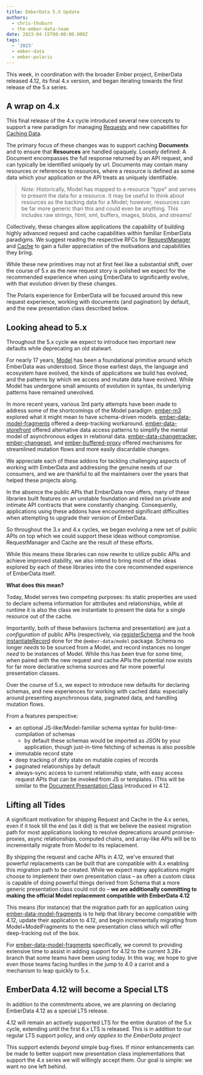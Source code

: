 ```yaml
---
title: EmberData 5.X Update
authors:
  - chris-thoburn
  - the-ember-data-team
date: 2023-04-15T00:00:00.000Z
tags:
  - '2023'
  - ember-data
  - ember-polaris
---
```



This week, in coordination with the broader Ember project, EmberData released 4.12, its final
4.x version, and began iterating towards the first release of the 5.x series.

## A wrap on 4.x

This final release of the 4.x cycle introduced several new concepts to support a new paradigm for managing [Requests](https://github.com/emberjs/data/tree/v4.12.0/packages/request#readme) and new capabilities for [Caching Data](https://api.emberjs.com/ember-data/release/classes/%3CInterface%3E%20Cache).

The primary focus of these changes was to support caching **Documents** and to ensure that **Resources** are handled opaquely. Loosely defined: A Document encompasses the full response returned by an API request, and can typically be identified uniquely by url. Documents may contain many resources or references to resources, where a resource is defined as some data which your application or the API treats as uniquely identifiable.

> *Note:* Historically, Model has mapped to a resource "type" and serves to present the data for a resource. It may be useful to think about resources as the backing data for a Model; however, resources can be far more generic than this and could even be anything. This includes raw strings, html, xml, buffers, images, blobs, and streams!

Collectively, these changes allow applications the capability of building highly advanced request and cache capabilities within familiar EmberData paradigms. We suggest reading the respective RFCs for [RequestManager](https://github.com/emberjs/rfcs/pull/860) and [Cache](https://github.com/emberjs/rfcs/pull/854) to gain a fuller appreciation of the motivations and capabilities they bring.

While these new primitives may not at first feel like a substantial shift, over the course of 5.x as the new request story is polished we expect for the recommended experience when using EmberData to significantly evolve, with that evolution driven by these changes.

The Polaris experience for EmberData will be focused around this new request experience, working with documents (and pagination) by default, and the new presentation class described below.

## Looking ahead to 5.x

Throughout the 5.x cycle we expect to introduce two important new defaults while deprecating an old stalwart.

For nearly 17 years, [Model](https://github.com/sproutcore/sproutcore/commit/f6248b1650a688a401cc6eea135fbe983e20cd12#diff-011979c89114a908391f35c2053dc2ba84da4d331cc97730039b2b2da623ffee) has been a foundational primitive around which EmberData was understood. Since those earliest days, the language and ecosystem have evolved, the kinds of applications we build has evolved, and the patterns by which we access and mutate data have evolved. While Model has undergone small amounts of evolution in syntax, its underlying patterns have remained unevolved.

In more recent years, various 3rd party attempts have been made to address some of the shortcomings of the Model paradigm. [ember-m3](https://github.com/hjdivad/ember-m3) explored what it might mean to have schema-driven models. [ember-data-model-fragments](https://github.com/adopted-ember-addons/ember-data-model-fragments) offered a deep-tracking workaround. [ember-data-storefront](https://github.com/embermap/ember-data-storefront) offered alternative data access patterns to simplify the mental model of asynchronous edges in relational data. [ember-data-changetracker](https://github.com/danielspaniel/ember-data-change-tracker), [ember-changeset](https://github.com/poteto/ember-changeset), and [ember-buffered-proxy](https://github.com/yapplabs/ember-buffered-proxy) offered mechanisms for streamlined mutation flows and more easily discardable changes.

We appreciate each of these addons for tackling challenging aspects of working with EmberData and addressing the genuine needs of our consumers, and we are thankful to all the maintainers over the years that helped these projects along.

In the absence the public APIs that EmberData now offers, many of these libraries built features on an unstable foundation and relied on private and intimate API contracts that were constantly changing. Consequently, applications using these addons have encountered significant difficulties when attempting to upgrade their version of EmberData.

So throughout the 3.x and 4.x cycles, we began evolving a new set of public APIs on top which we could support these ideas without compromise. RequestManager and Cache are the result of these efforts.

While this means these libraries can now rewrite to utilize public APIs and achieve improved stability, we also intend to bring most of the ideas explored by each of these libraries into the core recommended experience of EmberData itself.

**What does this mean?**

Today, Model serves two competing purposes: its static properties are used to declare schema information for attributes and relationships, while at runtime it is also the class we instantiate to present the data for a single resource out of the cache.

Importantly, both of these behaviors (schema and presentation) are just a *configuration* of public APIs (respectively, via [registerSchema](https://api.emberjs.com/ember-data/4.12/classes/Store/methods/registerSchema?anchor=registerSchema&show=inherited) and the hook [instantiateRecord](https://api.emberjs.com/ember-data/4.12/classes/Store/methods/instantiateRecord%20(hook)?anchor=instantiateRecord%20(hook)) done for the `@ember-data/model` package. Schema no longer *needs* to be sourced from a Model, and record instances no longer *need* to be instances of Model. While this has been true for some time, when paired with the new request and cache APIs the potential now exists for far more declarative schema sources and far more powerful presentation classes.

Over the course of 5.x, we expect to introduce new defaults for declaring schemas, and new experiences for working with cached data: especially around presenting asynchronous data, paginated data, and handling mutation flows.

From a features perspective:

- an optional JS-like/Model-familiar schema syntax for build-time-compilation of schemas
    - by default these schemas would be imported as JSON by your application, though just-in-time fetching of schemas is also possible
- immutable record state
- deep tracking of dirty state on mutable copies of records
- paginated relationships by default
- always-sync access to current relationship state, with easy access request APIs that can be invoked from JS or templates. (This will be similar to the [Document Presentation Class](https://github.com/emberjs/data/blob/v4.12.0/packages/store/src/-private/document.ts) introduced in 4.12.

## Lifting all Tides

A significant motivation for shipping Request and Cache in the 4.x series, even if it took till the end (as it did) is that we believe the easiest migration path for most applications looking to resolve deprecations around promise-proxies, async relationships, computed chains, and array-like APIs will be to incrementally migrate from Model to its replacement.

By shipping the request and cache APIs in 4.12, we've ensured that powerful replacements can be built that are compatible with 4.x enabling this migration path to be created. While we expect many applications might choose to implement their own presentation class – as often a custom class is capable of doing powerful things derived from Schema that a more generic presentation class could not do – **we are additionally committing to making the official Model replacement compatible with EmberData 4.12**

This means (for instance) that the migration path for an application using [ember-data-model-fragments](https://github.com/adopted-ember-addons/ember-data-model-fragments) is to help that library become compatible with 4.12, update their application to 4.12, and begin incrementally migrating from Model+ModelFragments to the new presentation class which will offer deep-tracking out of the box.

For [ember-data-model-fragments](https://github.com/adopted-ember-addons/ember-data-model-fragments) specifically, we commit to providing extensive time to assist in adding support for 4.12 to the current 3.28+ branch that some teams have been using today. In this way, we hope to give even those teams facing hurdles in the jump to 4.0 a carrot and a mechanism to leap quickly to 5.x.

## EmberData 4.12 will become a Special LTS

In addition to the commitments above, we are planning on declaring EmberData 4.12 as a special LTS release.

4.12 will remain an actively supported LTS for the entire duration of the 5.x cycle, extending until the first 6.x LTS is released. This is in addition to our regular LTS support policy, and *only applies to the EmberData project*

This support extends *beyond* simple bug-fixes. If minor enhancements can be made to better support new presentation class implementations that support the 4.x series we will willingly accept them. Our goal is simple: we want no one left behind.
